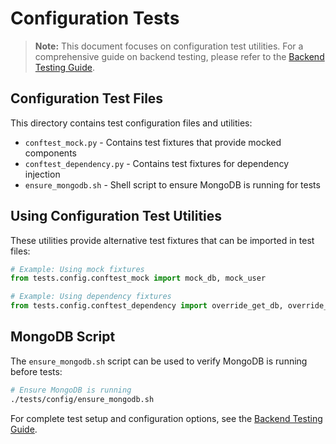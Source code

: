 # Configuration Tests

> **Note:** This document focuses on configuration test utilities. For a comprehensive guide on backend testing, please refer to the [Backend Testing Guide](/backend/TESTING.md).

## Configuration Test Files

This directory contains test configuration files and utilities:

- `conftest_mock.py` - Contains test fixtures that provide mocked components
- `conftest_dependency.py` - Contains test fixtures for dependency injection
- `ensure_mongodb.sh` - Shell script to ensure MongoDB is running for tests

## Using Configuration Test Utilities

These utilities provide alternative test fixtures that can be imported in test files:

```python
# Example: Using mock fixtures
from tests.config.conftest_mock import mock_db, mock_user

# Example: Using dependency fixtures
from tests.config.conftest_dependency import override_get_db, override_get_user
```

## MongoDB Script

The `ensure_mongodb.sh` script can be used to verify MongoDB is running before tests:

```bash
# Ensure MongoDB is running
./tests/config/ensure_mongodb.sh
```

For complete test setup and configuration options, see the [Backend Testing Guide](/backend/TESTING.md).